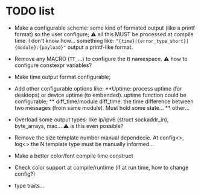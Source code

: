 # TODO list

* Make a configurable scheme: some kind of formated output (like a printf format) so the user configure;
 	:warning: all this MUST be processed at compile time. I don't know how... something like: `"{time}|{error_type_short}|{module}:{payload}"` output a printf-like format.

* Remove any MACRO (`TT_`...) to configure the tt namespace. 
 	:warning: how to configure constexpr variables?

* Make time output format configurable;

* Add other configurable options like:
**Uptime: process uptime (for desktops) or device uptime (to embended). uptime function could be configurable;
** diff_time/module diff_time: the time difference between two messages (from same module). Must hold some state... 
** other...

* Overload some output types: like ip/ipv6 (struct sockaddr_in), byte_arrays, mac...
 	:warning: is this even possible?

* Remove the size template number manual dependecie. At config<>, log<> the N template type must be manually informed... 

* Make a better color/font compile time construct

* Check color support at compile/runtime (if at run time, how to change config?)

* type traits...